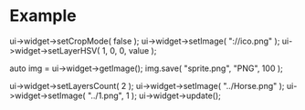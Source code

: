 # Example

ui->widget->setCropMode( false );
ui->widget->setImage( "://ico.png" );
ui->widget->setLayerHSV( 1, 0, 0, value );

auto img = ui->widget->getImage();
img.save( "sprite.png", "PNG", 100 );

ui->widget->setLayersCount( 2 );
ui->widget->setImage( "../Horse.png" );
ui->widget->setImage( "../1.png", 1 );
ui->widget->update();

